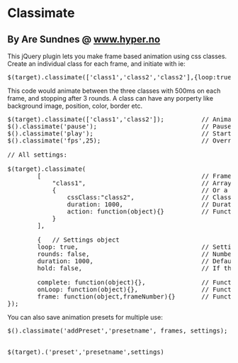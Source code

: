 # Classimate
## By Are Sundnes @ www.hyper.no

This jQuery plugin lets you make frame based animation using css classes.
Create an individual class for each frame, and initiate with ie:
<pre>$(target).classimate(['class1','class2','class2'],{loop:true,rounds:3,duration:500});</pre>
This code would animate between the three classes with 500ms on each frame, and stopping after 3 rounds.
A class can have any porperty like background image, position, color, border etc.

<pre>
$(target).classimate(['class1','class2']);			// Animates classes
$().classimate('pause'); 							// Pauses all animations
$().classimate('play'); 							// Starts animations again after pause
$().classimate('fps',25); 							// Overrides default FPS (30)

// All settings:

$(target).classimate(
		[  											// Frames array
			"class1",								// Array content can be just a string if you have no frame-specific settings					  
			{										// Or a object if you also want other frame-specific settings than just the cssClass
				cssClass:"class2",					// Class must be supplied with name of the frame class		
				duration: 1000,						// Duration in ms for this frame
				action: function(object){}			// Function to run on this frame
			}
		],

		{  	// Settings object
		loop: true, 								// Setting to false will only play animation once
		rounds: false, 								// Number of rounds to loop. Setting to false loops forever. (If loop is true)
		duration: 1000, 							// Default duration for every frame in animation - can be overriden on individual frames
		hold: false, 								// If the last frame of the animation should stay when animation is finished

		complete: function(object){}, 				// Function to run when animation is completed
		onLoop: function(object){}, 				// Function to run when animation is looped
		frame: function(object,frameNumber){} 		// Function to run when changing frame in animation				
});</pre>


You can also save animation presets for multiple use:
<pre>
$().classimate('addPreset','presetname', frames, settings); // Supply any name for your preset. 
															// Frames array and settings objects are the same as example above
																		
$(target).('preset','presetname',settings) 					// Trigger a preset for a target. You may optionally override the animation settings 

</pre>